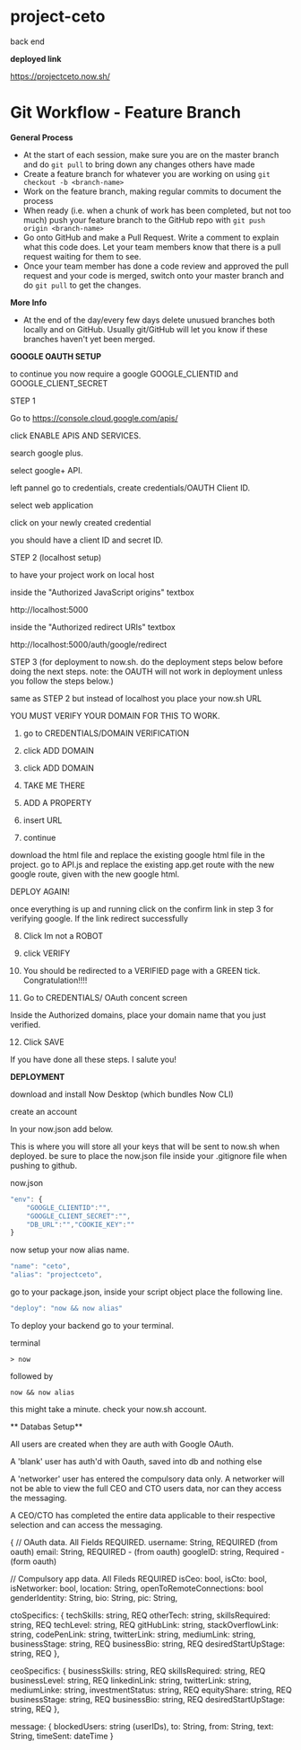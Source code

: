 # project-ceto 
 back end

 **deployed link**

 https://projectceto.now.sh/

# Git Workflow - Feature Branch

**General Process**
 - At the start of each session, make sure you are on the master branch and do `git pull` to bring down any changes others have made
 - Create a feature branch for whatever you are working on using `git checkout -b <branch-name>`
 - Work on the feature branch, making regular commits to document the process
 - When ready (i.e. when a chunk of work has been completed, but not too much) push your feature branch to the GitHub repo with `git push origin <branch-name>`
 - Go onto GitHub and make a Pull Request. Write a comment to explain what this code does. Let your team members know that there is a pull request waiting for them to see.
 - Once your team member has done a code review and approved the pull request and your code is merged, switch onto your master branch and do `git pull` to get the changes.

**More Info**
- At the end of the day/every few days delete unusued branches both locally and on GitHub. Usually git/GitHub will let you know if these branches haven't yet been merged.


**GOOGLE OAUTH SETUP**

to continue you now require a google 
GOOGLE_CLIENTID and 
GOOGLE_CLIENT_SECRET

STEP 1

Go to https://console.cloud.google.com/apis/

click ENABLE APIS AND SERVICES.

search google plus. 

select google+ API.

left pannel go to credentials, create credentials/OAUTH Client ID.

select web application 

click on your newly created credential

you should have a client ID and secret ID. 



STEP 2 (localhost setup)

to have your project work on local host 

inside the "Authorized JavaScript origins" textbox 

http://localhost:5000

inside the "Authorized redirect URIs" textbox

http://localhost:5000/auth/google/redirect

STEP 3 (for deployment to now.sh. do the deployment steps below before doing the next steps. note: the OAUTH will not work in deployment unless you follow the steps below.)


same as STEP 2 but instead of localhost you place your now.sh URL 

YOU MUST VERIFY YOUR DOMAIN FOR THIS TO WORK. 

1. go to CREDENTIALS/DOMAIN VERIFICATION

2. click ADD DOMAIN

3. click ADD DOMAIN 

4. TAKE ME THERE

5. ADD A PROPERTY

6. insert URL
   
7. continue 
   
  download the html file and replace the existing google html file in the project. go to API.js and replace the existing app.get route with the new google route, given with the new google html. 
  
  DEPLOY AGAIN!

once everything is up and running click on the confirm link in step 3 for verifying google. If the link redirect successfully 

8. Click Im not a ROBOT

9.  click VERIFY

10. You should be redirected to a VERIFIED page with a GREEN tick. Congratulation!!!! 

11.  Go to CREDENTIALS/ OAuth concent screen

 Inside the Authorized domains, place your domain name that you just verified.

 12. Click SAVE

If you have done all these steps. I salute you!

**DEPLOYMENT**

download and install Now Desktop (which bundles Now CLI)

create an account 

In your now.json add below. 

 This is where you will store all your keys that will be sent to now.sh when deployed. be sure to place the now.json file inside your .gitignore file when pushing to github.

now.json
```javascript
"env": { 
    "GOOGLE_CLIENTID":"",
    "GOOGLE_CLIENT_SECRET":"",
    "DB_URL":"","COOKIE_KEY":""
} 
```

now setup your now alias name. 

```javascript
"name": "ceto",
"alias": "projectceto",
```

go to your package.json, inside your script object place the following line.

```javascript 
"deploy": "now && now alias"
```


To deploy your backend go to your terminal. 

terminal
```
> now
```
followed by 

```
now && now alias
```
this might take a minute. check your now.sh account. 



** Databas Setup**

All users are created when they are auth with Google OAuth.

A 'blank' user has auth'd with Oauth, saved into db and nothing else

A 'networker' user has entered the compulsory data only. A networker will not be able to view the full CEO and CTO users data, nor can they access the messaging.

A CEO/CTO has completed the entire data applicable to their respective selection and can access the messaging.

{
  // OAuth data. All Fields REQUIRED.
  username: String, REQUIRED (from oauth)
  email: String, REQUIRED - (from oauth)
  googleID: string, Required - (form oauth)

// Compulsory app data. All Fileds REQUIRED
  isCeo: bool,
  isCto: bool,
  isNetworker: bool,
  location: String, 
  openToRemoteConnections: bool 
  genderIdentity: String, 
  bio: String, 
  pic: String,

  ctoSpecifics: {
    techSkills: string, REQ
    otherTech: string,
    skillsRequired: string, REQ
    techLevel: string, REQ
    gitHubLink: string,
    stackOverflowLink: string,
    codePenLink: string,
    twitterLink: string,
    mediumLink: string,
    businessStage: string, REQ
    businessBio: string, REQ
    desiredStartUpStage: string, REQ
  },

  ceoSpecifics: {
    businessSkills: string, REQ
    skillsRequired: string, REQ
    businessLevel: string, REQ
    linkedinLink: string,
    twitterLink: string,
    mediumLinke: string,
    investmentStatus: string, REQ
    equityShare: string, REQ
    businessStage: string, REQ
    businessBio: string, REQ
    desiredStartUpStage: string, REQ
  },

  message: {
    blockedUsers: string (userIDs),
    to: String,
    from: String,
    text: String,
    timeSent: dateTime
    }
 
